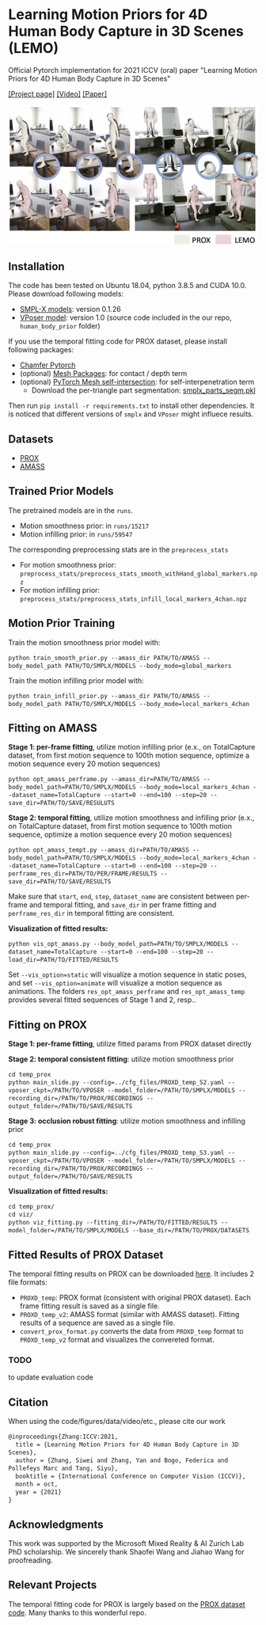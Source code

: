 # Learning Motion Priors for 4D Human Body Capture in 3D Scenes (LEMO)
Official Pytorch implementation for 2021 ICCV (oral) paper "Learning Motion Priors for 4D Human Body Capture in 3D Scenes"

[[Project page]](https://sanweiliti.github.io/LEMO/LEMO.html) 
[[Video]](https://www.youtube.com/watch?v=AT14Y975-dc) 
[[Paper]](https://arxiv.org/pdf/2108.10399.pdf)

<img src="images/teaser.jpg" width = 900 align=middle>


## Installation
The code has been tested on Ubuntu 18.04, python 3.8.5 and CUDA 10.0. Please download following models:
 * [SMPL-X models](https://smpl-x.is.tue.mpg.de): version 0.1.26
 * [VPoser model](https://smpl-x.is.tue.mpg.de): version 1.0 (source code included in the our repo, `human_body_prior` folder)

If you use the temporal fitting code for PROX dataset, please install following packages:
 * [Chamfer Pytorch](https://github.com/ThibaultGROUEIX/ChamferDistancePytorch/tree/719b0f1ca5ba370616cb837c03ab88d9a88173ff)
 * (optional) [Mesh Packages](https://github.com/MPI-IS/mesh): for contact / depth term
 * (optional) [PyTorch Mesh self-intersection](https://github.com/vchoutas/torch-mesh-isect): for self-interpenetration term
    * Download the per-triangle part segmentation: [smplx_parts_segm.pkl](https://owncloud.tuebingen.mpg.de/index.php/s/MWnr8Kso4K8T8at)
 
Then run `pip install -r requirements.txt` to install other dependencies.
It is noticed that different versions of `smplx` and `VPoser` might influece results.


## Datasets

* [PROX](https://prox.is.tue.mpg.de/)
* [AMASS](https://amass.is.tue.mpg.de/)



## Trained Prior Models
The pretrained models are in the `runs`. 
* Motion smoothness prior: in `runs/15217`
* Motion infilling prior: in `runs/59547`

The corresponding preprocessing stats are in the `preprocess_stats`
* For motion smoothness prior: `preprocess_stats/preprocess_stats_smooth_withHand_global_markers.npz`
* For motion infilling prior: `preprocess_stats/preprocess_stats_infill_local_markers_4chan.npz`



## Motion Prior Training
Train the motion smoothness prior model with:
```
python train_smooth_prior.py --amass_dir PATH/TO/AMASS --body_model_path PATH/TO/SMPLX/MODELS --body_mode=global_markers
```
Train the motion infilling prior model with:
```
python train_infill_prior.py --amass_dir PATH/TO/AMASS --body_model_path PATH/TO/SMPLX/MODELS --body_mode=local_markers_4chan
```

## Fitting on AMASS
**Stage 1: per-frame fitting**, utilize motion infilling prior (e.x., on TotalCapture dataset, from first motion sequence to 100th motion sequence, optimize a motion sequence every 20 motion sequences)
```
python opt_amass_perframe.py --amass_dir=PATH/TO/AMASS --body_model_path=PATH/TO/SMPLX/MODELS --body_mode=local_markers_4chan --dataset_name=TotalCapture --start=0 --end=100 --step=20 --save_dir=PATH/TO/SAVE/RESULUTS
```
**Stage 2: temporal fitting**, utilize motion smoothness and infilling prior (e.x., on TotalCapture dataset, from first motion sequence to 100th motion sequence, optimize a motion sequence every 20 motion sequences)
```
python opt_amass_tempt.py --amass_dir=PATH/TO/AMASS --body_model_path=PATH/TO/SMPLX/MODELS --body_mode=local_markers_4chan --dataset_name=TotalCapture --start=0 --end=100 --step=20 --perframe_res_dir=PATH/TO/PER/FRAME/RESULTS --save_dir=PATH/TO/SAVE/RESULTS
```
Make sure that `start`, `end`, `step`, `dataset_name` are consistent between per-frame and temporal fitting, and `save_dir` in per frame fitting and `perframe_res_dir` in temporal fitting are consistent.

**Visualization of fitted results:**
```
python vis_opt_amass.py --body_model_path=PATH/TO/SMPLX/MODELS --dataset_name=TotalCapture --start=0 --end=100 --step=20 --load_dir=PATH/TO/FITTED/RESULTS
```
Set `--vis_option=static` will visualize a motion sequence in static poses, and set `--vis_option=animate` will visualize a motion sequence as animations.
The folders `res_opt_amass_perframe` and `res_opt_amass_temp` provides several fitted sequences of Stage 1 and 2, resp..


## Fitting on PROX
**Stage 1: per-frame fitting**, utilize fitted params from PROX dataset directly

**Stage 2: temporal consistent fitting**: utilize motion smoothness prior
```
cd temp_prox
python main_slide.py --config=../cfg_files/PROXD_temp_S2.yaml --vposer_ckpt=/PATH/TO/VPOSER --model_folder=/PATH/TO/SMPLX/MODELS --recording_dir=/PATH/TO/PROX/RECORDINGS --output_folder=/PATH/TO/SAVE/RESULTS
```
**Stage 3: occlusion robust fitting**: utilize motion smoothness and infilling prior
```
cd temp_prox
python main_slide.py --config=../cfg_files/PROXD_temp_S3.yaml --vposer_ckpt=/PATH/TO/VPOSER --model_folder=/PATH/TO/SMPLX/MODELS --recording_dir=/PATH/TO/PROX/RECORDINGS --output_folder=/PATH/TO/SAVE/RESULTS
```
**Visualization of fitted results:**
```
cd temp_prox/
cd viz/
python viz_fitting.py --fitting_dir=/PATH/TO/FITTED/RESULTS --model_folder=/PATH/TO/SMPLX/MODELS --base_dir=/PATH/TO/PROX/DATASETS 
```

## Fitted Results of PROX Dataset
The temporal fitting results on PROX can be downloaded [here](https://drive.google.com/file/d/1UiEfUQtqBrv_pLscx_EW6d5f1oWEQaqm/view?usp=sharing).
It includes 2 file formats: 
* `PROXD_temp`: PROX format (consistent with original PROX dataset). Each frame fitting result is saved as a single file.
* `PROXD_temp_v2`: AMASS format (similar with AMASS dataset). Fitting results of a sequence are saved as a single file.
* `convert_prox_format.py` converts the data from `PROXD_temp` format to `PROXD_temp_v2` format and visualizes the convereted format.

### TODO
to update evaluation code

## Citation

When using the code/figures/data/video/etc., please cite our work
```
@inproceedings{Zhang:ICCV:2021,
  title = {Learning Motion Priors for 4D Human Body Capture in 3D Scenes},
  author = {Zhang, Siwei and Zhang, Yan and Bogo, Federica and Pollefeys Marc and Tang, Siyu},
  booktitle = {International Conference on Computer Vision (ICCV)},
  month = oct,
  year = {2021}
}
```


## Acknowledgments 
This work was supported by the Microsoft Mixed Reality & AI Zurich Lab PhD scholarship. We sincerely thank Shaofei Wang and Jiahao Wang for proofreading.

## Relevant Projects
The temporal fitting code for PROX is largely based on the [PROX dataset code](https://github.com/mohamedhassanmus/prox). Many thanks to this wonderful repo.


